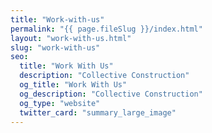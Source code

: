 ```yaml
---
title: "Work-with-us"
permalink: "{{ page.fileSlug }}/index.html"
layout: "work-with-us.html"
slug: "work-with-us"
seo:
  title: "Work With Us"
  description: "Collective Construction"
  og_title: "Work With Us"
  og_description: "Collective Construction"
  og_type: "website"
  twitter_card: "summary_large_image"
---
```



